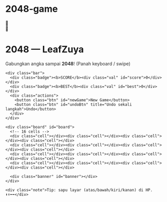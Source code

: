 # 2048-game
<!DOCTYPE html>
<html lang="en">
<head>
<meta charset="UTF-8" />
<meta name="viewport" content="width=device-width, initial-scale=1.0"/>
<title>2048 — LeafZuya Edition</title>
<style>
  :root{
    --green:#00a86b;
    --green-dark:#007a4c;
    --blue:#1e88e5;
    --blue-deep:#0e5aa6;
    --panel: rgba(255,255,255,0.12);
    --tile-shadow: 0 8px 18px rgba(0,0,0,0.25);
  }

  /* Background gradient + soft glow */
  body{
    margin:0;
    min-height:100vh;
    font-family: system-ui, Arial, sans-serif;
    color:#fff;
    background:
      radial-gradient(1200px 700px at 15% 85%, rgba(0,255,170,0.25), transparent 60%),
      radial-gradient(900px 600px at 85% 10%, rgba(0,170,255,0.22), transparent 60%),
      linear-gradient(135deg, #00995a, #0078c2);
    display:flex;
    align-items:center;
    justify-content:center;
    overflow:hidden;
    user-select:none;
    -webkit-tap-highlight-color: transparent;
  }

  /* Decorative floating gradient beams */
  .beam{
    position:absolute; inset:auto;
    width:60vmax; height:60vmax;
    filter: blur(60px);
    opacity:.18;
    pointer-events:none;
    z-index:0;
  }
  .beam.green{
    background: radial-gradient(circle at 30% 30%, #35ffb3, transparent 40%);
    top:-20vmax; left:-20vmax;
    animation: drift1 18s linear infinite;
  }
  .beam.blue{
    background: radial-gradient(circle at 70% 70%, #49b2ff, transparent 45%);
    bottom:-25vmax; right:-25vmax;
    animation: drift2 22s linear infinite;
  }
  @keyframes drift1{ from{transform:rotate(0deg)} to{transform:rotate(360deg)} }
  @keyframes drift2{ from{transform:rotate(360deg)} to{transform:rotate(0deg)} }

  /* Fixed corner emojis */
  .corner-emoji{
    position:fixed; z-index:5; font-size:42px; opacity:.95; filter: drop-shadow(0 6px 8px rgba(0,0,0,.25));
  }
  .corner-emoji.leaf{ top:10px; right:14px; }
  .corner-emoji.ice{ bottom:12px; left:14px; }

  /* Container */
  .wrap{
    position:relative;
    z-index:2;
    text-align:center;
    padding:18px 16px 26px;
    width:min(92vw, 540px);
    backdrop-filter: blur(6px);
    background: linear-gradient(180deg, rgba(255,255,255,0.12), rgba(255,255,255,0.08));
    border:1px solid rgba(255,255,255,0.15);
    border-radius:20px;
    box-shadow: 0 20px 40px rgba(0,0,0,0.35);
  }

  h1{
    margin:0 0 6px;
    font-weight:800;
    letter-spacing:.5px;
    text-shadow:0 3px 10px rgba(0,0,0,.35);
  }
  .subtitle{opacity:.9; margin-bottom:14px;}

  /* Score bar */
  .bar{
    display:flex; gap:10px; justify-content:center; align-items:center; flex-wrap:wrap;
    margin:10px 0 16px;
  }
  .badge{
    background: linear-gradient(145deg, rgba(30, 136, 229, 0.25), rgba(0, 168, 107, 0.25));
    border:1px solid rgba(255,255,255,0.25);
    border-radius:14px;
    padding:10px 14px;
    min-width:120px;
    box-shadow: inset 0 2px 8px rgba(255,255,255,0.06), 0 10px 18px rgba(0,0,0,0.25);
  }
  .badge b{ display:block; font-size:14px; opacity:.9; margin-bottom:6px;}
  .badge .val{ font-size:22px; font-weight:800;}

  .actions{ display:flex; gap:10px; justify-content:center; flex-wrap:wrap; }
  .btn{
    cursor:pointer;
    border:none;
    color:#fff;
    padding:10px 14px;
    border-radius:12px;
    font-weight:700;
    letter-spacing:.3px;
    background: linear-gradient(135deg, var(--green), var(--blue));
    box-shadow: 0 10px 16px rgba(0,0,0,.25);
    transition: transform .06s ease, filter .2s ease;
  }
  .btn:active{ transform: scale(.98); filter: brightness(1.05); }

  /* Board */
  .board{
    margin:16px auto 6px;
    width:min(86vw, 440px);
    aspect-ratio:1/1;
    background: linear-gradient(180deg, rgba(255,255,255,0.09), rgba(0,0,0,0.1));
    border:1px solid rgba(255,255,255,0.18);
    border-radius:16px;
    padding:10px;
    box-shadow: inset 0 10px 25px rgba(0,0,0,0.25), 0 25px 40px rgba(0,0,0,0.35);
    display:grid;
    grid-template-columns: repeat(4, 1fr);
    grid-gap:10px;
    position:relative;
  }

  .cell{
    background: linear-gradient(180deg, rgba(255,255,255,0.06), rgba(0,0,0,0.12));
    border-radius:12px;
    border:1px solid rgba(255,255,255,0.12);
    position:relative; overflow:hidden;
  }

  .tile{
    position:absolute;
    inset:0;
    margin:auto;
    width:100%; height:100%;
    display:flex; align-items:center; justify-content:center;
    font-weight:900; font-size: clamp(20px, 5vw, 34px);
    border-radius:12px;
    color:#073b4c;
    box-shadow: var(--tile-shadow);
    transition: transform .12s ease;
  }
  .tile.pop{ animation: pop .12s ease; }
  @keyframes pop{ from{transform: scale(.6)} to{transform: scale(1)} }

  /* Tile color themes (gradient green-blue, darker as value grows) */
  .v2   { background: linear-gradient(135deg, #c7ffe7, #cfeaff); }
  .v4   { background: linear-gradient(135deg, #aaffd7, #bfe1ff); }
  .v8   { background: linear-gradient(135deg, #8cf2c7, #a6d6ff); color:#05303a;}
  .v16  { background: linear-gradient(135deg, #6be4b5, #8cc9ff); color:#042933;}
  .v32  { background: linear-gradient(135deg, #45d7a4, #6dbbff); color:#031f28;}
  .v64  { background: linear-gradient(135deg, #25c991, #4eadff); color:#031a22;}
  .v128 { background: linear-gradient(135deg, #12b47f, #2f9fff); color:#fff;}
  .v256 { background: linear-gradient(135deg, #0fa06f, #1c8ff3); color:#fff;}
  .v512 { background: linear-gradient(135deg, #0c8f64, #157fdb); color:#fff;}
  .v1024{ background: linear-gradient(135deg, #0a7d58, #106ec4); color:#fff;}
  .v2048{ background: linear-gradient(135deg, #086b4c, #0c5ea9); color:#fff; text-shadow: 0 2px 6px rgba(0,0,0,.35); }

  .note{ opacity:.9; margin-top:10px; font-size:.95rem; }

  /* Falling emojis (leaves & ice) */
  .fall{
    position:fixed; top:-60px;
    font-size:28px; opacity:.8;
    animation: fall 7.5s linear forwards;
    filter: drop-shadow(0 8px 12px rgba(0,0,0,.28));
    pointer-events:none; z-index:1;
  }
  @keyframes fall{
    0%{ transform: translateY(-60px) rotate(0deg); opacity:.0 }
    10%{ opacity:.9 }
    100%{ transform: translateY(110vh) rotate(360deg); opacity:.0 }
  }

  /* Game over / won banner */
  .banner{
    position:absolute; inset:0;
    background: rgba(0,0,0,.55);
    display:none; align-items:center; justify-content:center;
    color:#fff; font-weight:800; font-size: clamp(20px, 4vw, 34px);
    text-shadow: 0 8px 18px rgba(0,0,0,.55);
    border-radius:16px;
    backdrop-filter: blur(2px);
    z-index:3;
  }
  .banner.show{ display:flex; }
</style>
</head>
<body>

  <!-- Background glow layers -->
  <div class="beam green"></div>
  <div class="beam blue"></div>

  <!-- Corner fixed emojis -->
  <div class="corner-emoji leaf">🍃</div>
  <div class="corner-emoji ice">🧊</div>

  <div class="wrap">
    <h1>2048 — LeafZuya</h1>
    <div class="subtitle">Gabungkan angka sampai <b>2048</b>! (Panah keyboard / swipe)</div>

    <div class="bar">
      <div class="badge"><b>SCORE</b><div class="val" id="score">0</div></div>
      <div class="badge"><b>BEST</b><div class="val" id="best">0</div></div>
      <div class="actions">
        <button class="btn" id="newGame">New Game</button>
        <button class="btn" id="undoBtn" title="Undo sekali langkah">Undo</button>
      </div>
    </div>

    <div class="board" id="board">
      <!-- 16 cells -->
      <div class="cell"></div><div class="cell"></div><div class="cell"></div><div class="cell"></div>
      <div class="cell"></div><div class="cell"></div><div class="cell"></div><div class="cell"></div>
      <div class="cell"></div><div class="cell"></div><div class="cell"></div><div class="cell"></div>
      <div class="cell"></div><div class="cell"></div><div class="cell"></div><div class="cell"></div>

      <div class="banner" id="banner"></div>
    </div>

    <div class="note">Tip: sapu layar (atas/bawah/kiri/kanan) di HP. ⬆️⬇️⬅️➡️</div>
  </div>

<script>
(() => {
  const boardEl = document.getElementById('board');
  const scoreEl = document.getElementById('score');
  const bestEl  = document.getElementById('best');
  const banner  = document.getElementById('banner');
  const newBtn  = document.getElementById('newGame');
  const undoBtn = document.getElementById('undoBtn');

  const N = 4;
  let grid, score, best, previousState=null;

  best = +localStorage.getItem('lz_2048_best') || 0;
  bestEl.textContent = best;

  function emptyGrid(){ return Array.from({length:N}, () => Array(N).fill(0)); }

  function reset(){
    grid = emptyGrid();
    score = 0;
    updateScore();
    addRandomTile();
    addRandomTile();
    render(true);
    banner.classList.remove('show');
  }

  function updateScore(){
    scoreEl.textContent = score;
    if(score>best){
      best = score;
      bestEl.textContent = best;
      localStorage.setItem('lz_2048_best', best);
    }
  }

  function getEmpty(){
    const empty=[];
    for(let r=0;r<N;r++)for(let c=0;c<N;c++) if(!grid[r][c]) empty.push([r,c]);
    return empty;
  }

  function addRandomTile(){
    const empty = getEmpty();
    if(!empty.length) return false;
    const [r,c] = empty[Math.floor(Math.random()*empty.length)];
    grid[r][c] = Math.random()<0.9 ? 2 : 4;
    return true;
  }

  function cloneGrid(g=grid){ return g.map(row=>row.slice()); }

  function compress(row){
    const arr = row.filter(v=>v);
    while(arr.length<N) arr.push(0);
    return arr;
  }
  function merge(row){
    for(let i=0;i<N-1;i++){
      if(row[i]!==0 && row[i]===row[i+1]){
        row[i]*=2;
        score += row[i];
        row[i+1]=0;
        i++;
      }
    }
    return row;
  }

  function moveLeft(){
    let moved=false;
    for(let r=0;r<N;r++){
      let row = grid[r].slice();
      row = compress(row);
      row = merge(row);
      row = compress(row);
      if(row.toString()!==grid[r].toString()) moved=true;
      grid[r] = row;
    }
    return moved;
  }
  function reverse(row){ return row.slice().reverse(); }
  function transpose(g){
    const t = emptyGrid();
    for(let r=0;r<N;r++) for(let c=0;c<N;c++) t[c][r]=g[r][c];
    return t;
  }
  function moveRight(){
    grid = grid.map(row => reverse(row));
    const moved = moveLeft();
    grid = grid.map(row => reverse(row));
    return moved;
  }
  function moveUp(){
    grid = transpose(grid);
    const moved = moveLeft();
    grid = transpose(grid);
    return moved;
  }
  function moveDown(){
    grid = transpose(grid);
    const moved = moveRight();
    grid = transpose(grid);
    return moved;
  }

  function canMove(){
    if(getEmpty().length) return true;
    for(let r=0;r<N;r++){
      for(let c=0;c<N;c++){
        const v = grid[r][c];
        if((c+1<N && grid[r][c+1]===v) || (r+1<N && grid[r+1][c]===v)) return true;
      }
    }
    return false;
  }

  function render(pop=false){
    // clear tiles
    const cells = [...boardEl.querySelectorAll('.cell')];
    cells.forEach(cell=>{ cell.innerHTML=''; });

    for(let r=0;r<N;r++){
      for(let c=0;c<N;c++){
        const v = grid[r][c];
        if(!v) continue;
        const tile = document.createElement('div');
        tile.className = `tile v${v} ${pop?'pop':''}`;
        tile.textContent = v;
        // place into the correct cell (index r*4 + c)
        cells[r*N + c].appendChild(tile);
      }
    }
    updateScore();
  }

  function setStateForUndo(){
    previousState = {
      grid: cloneGrid(),
      score
    };
  }

  function undo(){
    if(!previousState) return;
    grid = cloneGrid(previousState.grid);
    score = previousState.score;
    previousState = null;
    render();
  }

  function act(dir){
    setStateForUndo();
    let moved=false;
    if(dir==='L') moved = moveLeft();
    if(dir==='R') moved = moveRight();
    if(dir==='U') moved = moveUp();
    if(dir==='D') moved = moveDown();

    if(!moved){ previousState=null; return; }

    addRandomTile();
    render(true);

    // Win?
    if(grid.flat().some(v=>v===2048)){
      banner.textContent = 'YOU WIN! 🎉';
      banner.classList.add('show');
    } else if(!canMove()){
      banner.textContent = 'GAME OVER 😵';
      banner.classList.add('show');
    }
  }

  // Controls: keyboard
  window.addEventListener('keydown', (e)=>{
    if(banner.classList.contains('show')) return;
    const k = e.key;
    if(['ArrowLeft','a','A','h','H'].includes(k)) act('L');
    else if(['ArrowRight','d','D','l','L'].includes(k)) act('R');
    else if(['ArrowUp','w','W','k','K'].includes(k)) act('U');
    else if(['ArrowDown','s','S','j','J'].includes(k)) act('D');
  }, {passive:true});

  // Controls: swipe
  let sx=0, sy=0, ex=0, ey=0;
  boardEl.addEventListener('touchstart', e=>{
    const t=e.changedTouches[0]; sx=t.clientX; sy=t.clientY;
  }, {passive:true});
  boardEl.addEventListener('touchend', e=>{
    const t=e.changedTouches[0]; ex=t.clientX; ey=t.clientY;
    const dx=ex-sx, dy=ey-sy;
    if(Math.max(Math.abs(dx), Math.abs(dy))<30) return;
    if(Math.abs(dx)>Math.abs(dy)) act(dx>0?'R':'L');
    else act(dy>0?'D':'U');
  }, {passive:true});

  // UI
  newBtn.addEventListener('click', reset);
  undoBtn.addEventListener('click', undo);
  banner.addEventListener('click', ()=>{ banner.classList.remove('show'); });

  // Falling emojis generator
  const emojis = ['🍃','🌱','🧊','❄️'];
  function dropEmoji(){
    const span = document.createElement('div');
    span.className='fall';
    span.textContent = emojis[Math.floor(Math.random()*emojis.length)];
    span.style.left = Math.random()*100 + 'vw';
    span.style.fontSize = (24 + Math.random()*18) + 'px';
    span.style.animationDuration = (6.5 + Math.random()*3) + 's';
    document.body.appendChild(span);
    setTimeout(()=>span.remove(), 11000);
  }
  setInterval(dropEmoji, 900);

  // Init
  reset();
})();
</script>
</body>
</html>
